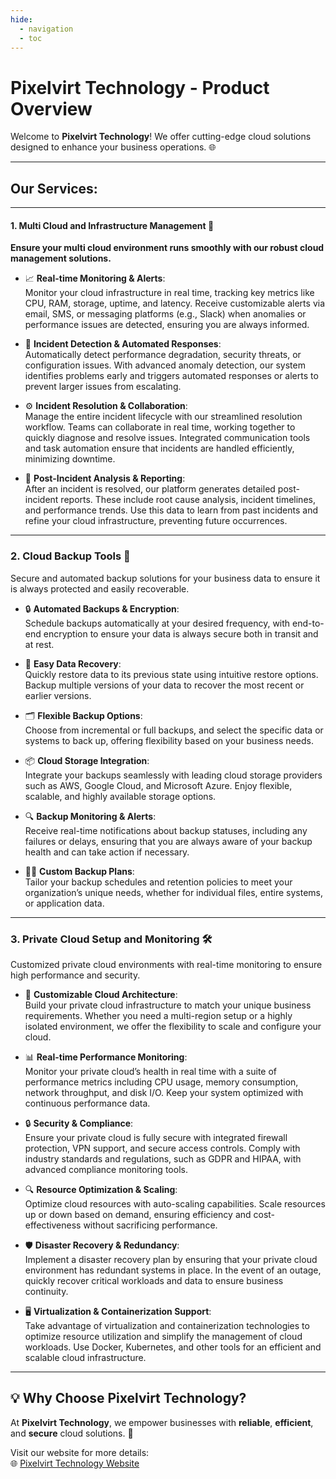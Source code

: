 ```yaml
---
hide:
  - navigation
  - toc
---
```



# Pixelvirt Technology - Product Overview 

Welcome to **Pixelvirt Technology**! We offer cutting-edge cloud solutions designed to enhance your business operations. 🌐

---
##  Our Services:  
---

#### 1. **Multi Cloud and Infrastructure Management** 📡  
**Ensure your multi cloud environment runs smoothly with our robust cloud management solutions.**  

- 📈 **Real-time Monitoring & Alerts**:  
  Monitor your cloud infrastructure in real time, tracking key metrics like CPU, RAM, storage, uptime, and latency. Receive customizable alerts via email, SMS, or messaging platforms (e.g., Slack) when anomalies or performance issues are detected, ensuring you are always informed.

- 🛑 **Incident Detection & Automated Responses**:  
  Automatically detect performance degradation, security threats, or configuration issues. With advanced anomaly detection, our system identifies problems early and triggers automated responses or alerts to prevent larger issues from escalating.

- ⚙️  **Incident Resolution & Collaboration**:  
  Manage the entire incident lifecycle with our streamlined resolution workflow. Teams can collaborate in real time, working together to quickly diagnose and resolve issues. Integrated communication tools and task automation ensure that incidents are handled efficiently, minimizing downtime.

- 🔄 **Post-Incident Analysis & Reporting**:  
  After an incident is resolved, our platform generates detailed post-incident reports. These include root cause analysis, incident timelines, and performance trends. Use this data to learn from past incidents and refine your cloud infrastructure, preventing future occurrences.

---

### 2. **Cloud Backup Tools** 💾  
Secure and automated backup solutions for your business data to ensure it is always protected and easily recoverable.  

- 🔒 **Automated Backups & Encryption**:  
  Schedule backups automatically at your desired frequency, with end-to-end encryption to ensure your data is always secure both in transit and at rest.

- 🔄 **Easy Data Recovery**:  
  Quickly restore data to its previous state using intuitive restore options. Backup multiple versions of your data to recover the most recent or earlier versions.

- 🗂️ **Flexible Backup Options**:  
  Choose from incremental or full backups, and select the specific data or systems to back up, offering flexibility based on your business needs.

- 📦 **Cloud Storage Integration**:  
  Integrate your backups seamlessly with leading cloud storage providers such as AWS, Google Cloud, and Microsoft Azure. Enjoy flexible, scalable, and highly available storage options.

- 🔍 **Backup Monitoring & Alerts**:  
  Receive real-time notifications about backup statuses, including any failures or delays, ensuring that you are always aware of your backup health and can take action if necessary.

- 🧑‍💼 **Custom Backup Plans**:  
  Tailor your backup schedules and retention policies to meet your organization’s unique needs, whether for individual files, entire systems, or application data.

---

### 3. **Private Cloud Setup and Monitoring** 🛠️  
Customized private cloud environments with real-time monitoring to ensure high performance and security.

- 🔧 **Customizable Cloud Architecture**:  
  Build your private cloud infrastructure to match your unique business requirements. Whether you need a multi-region setup or a highly isolated environment, we offer the flexibility to scale and configure your cloud.

- 📊 **Real-time Performance Monitoring**:  
  Monitor your private cloud’s health in real time with a suite of performance metrics including CPU usage, memory consumption, network throughput, and disk I/O. Keep your system optimized with continuous performance data.

- 🔒 **Security & Compliance**:  
  Ensure your private cloud is fully secure with integrated firewall protection, VPN support, and secure access controls. Comply with industry standards and regulations, such as GDPR and HIPAA, with advanced compliance monitoring tools.

- 🔍 **Resource Optimization & Scaling**:  
  Optimize cloud resources with auto-scaling capabilities. Scale resources up or down based on demand, ensuring efficiency and cost-effectiveness without sacrificing performance.

- 🛡️ **Disaster Recovery & Redundancy**:  
  Implement a disaster recovery plan by ensuring that your private cloud environment has redundant systems in place. In the event of an outage, quickly recover critical workloads and data to ensure business continuity.

- 🖥️ **Virtualization & Containerization Support**:  
  Take advantage of virtualization and containerization technologies to optimize resource utilization and simplify the management of cloud workloads. Use Docker, Kubernetes, and other tools for an efficient and scalable cloud infrastructure.

---

## 💡 Why Choose Pixelvirt Technology?

At **Pixelvirt Technology**, we empower businesses with **reliable**, **efficient**, and **secure** cloud solutions. 💼  

Visit our website for more details:  
🌐 [Pixelvirt Technology Website](https://pixelvirt.com/)

